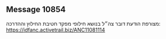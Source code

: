 ## Message 10854

מצורפת הודעת דובר צה״ל בנושא חילופי מפקד חטיבת החילוץ וההדרכה: https://idfanc.activetrail.biz/ANC11081114

